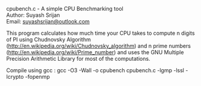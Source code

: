 cpubench.c - A simple CPU Benchmarking tool<br />
Author: Suyash Srijan<br />
Email: suyashsrijan@outlook.com<br />

This program calculates how much time your CPU takes to compute n digits of PI using Chudnovsky Algorithm
(http://en.wikipedia.org/wiki/Chudnovsky_algorithm) and n prime numbers (http://en.wikipedia.org/wiki/Prime_number)
and uses the GNU Multiple Precision Arithmetic Library for most of the computations.</br>

Compile using gcc : gcc -O3 -Wall -o cpubench cpubench.c -lgmp -lssl -lcrypto -fopenmp

